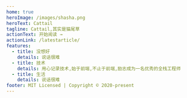 ```yaml
---
home: true
heroImage: /images/shasha.png
heroText: Cattail
tagline: Cattail,其实是猫尾草
actionText: 开始阅读 →
actionLink: /latestarticle/
features:
  - title: 没想好
    details: 说话很难
  - title: 技术
    details: 用心记录技术,始于前端,不止于前端,励志成为一名优秀的全栈工程师
  - title: 生活
    details: 说话很难
footer: MIT Licensed | Copyright © 2020-present 
---
```


